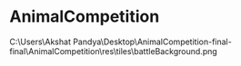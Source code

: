 # AnimalCompetition
C:\Users\Akshat Pandya\Desktop\AnimalCompetition-final-final\AnimalCompetition\res\tiles\battleBackground.png
